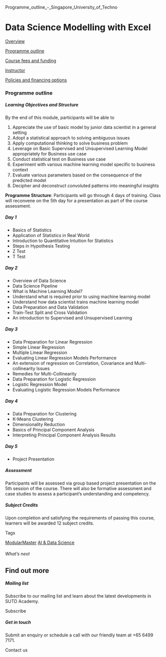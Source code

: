 Programme_outline_-_Singapore_University_of_Techno



Data Science Modelling with Excel
=================================

[Overview](/course/data-science-modelling-with-excel/#tabs)

[Programme outline](/course/data-science-modelling-with-excel/programme-outline/#tabs)

[Course fees and funding](/course/data-science-modelling-with-excel/course-fees-and-funding/#tabs)

[Instructor](/course/data-science-modelling-with-excel/instructor/#tabs)

[Policies and financing options](/course/data-science-modelling-with-excel/policies-and-financing-options/#tabs)

### Programme outline

##### **Learning Objectives and Structure**

By the end of this module, participants will be able to

1. Appreciate the use of basic model by junior data scientist in a general setting
2. Adopt a statistical approach to solving ambiguous issues
3. Apply computational thinking to solve business problem
4. Leverage on Basic Supervised and Unsupervised Learning Model appropriately for Business use case
5. Conduct statistical test on Business use case
6. Experiment with various machine learning model specific to business context
7. Evaluate various parameters based on the consequence of the predicted model
8. Decipher and deconstruct convoluted patterns into meaningful insights

**Programme Structure**: Participants will go through 4 days of training. Class will reconvene on the 5th day for a presentation as part of the course assessment.

##### Day 1

* Basics of Statistics
* Application of Statistics in Real World
* Introduction to Quantitative Intuition for Statistics
* Steps in Hypothesis Testing
* Z Test
* T Test

##### Day 2

* Overview of Data Science
* Data Science Pipeline
* What is Machine Learning Model?
* Understand what is required prior to using machine learning model
* Understand how data scientist trains machine learning model
* Data Preparation and Data Validation
* Train-Test Split and Cross Validation
* An introduction to Supervised and Unsupervised Learning

##### Day 3

* Data Preparation for Linear Regression
* Simple Linear Regression
* Multiple Linear Regression
* Evaluating Linear Regression Models Performance
* An extension of regression on Correlation, Covariance and Multi-collinearity Issues
* Remedies for Multi-Collinearity
* Data Preparation for Logistic Regression
* Logistic Regression Model
* Evaluating Logistic Regression Models Performance

##### Day 4

* Data Preparation for Clustering
* K-Means Clustering
* Dimensionality Reduction
* Basics of Principal Component Analysis
* Interpreting Principal Component Analysis Results

##### Day 5

* Project Presentation

##### Assessment

Participants will be assessed via group based project presentation on the 5th session of the course. There will also be formative assessment and case studies to assess a participant’s understanding and competency.

##### **Subject Credits**

Upon completion and satisfying the requirements of passing this course, learners will be awarded 12 subject credits.

Tags

[ModularMaster](/admissions/academy/courses-and-modules/?academy-type-course=792)
[AI & Data Science](/admissions/academy/courses-and-modules/?discipline=782)

###### What’s next

Find out more
-------------

##### Mailing list

Subscribe to our mailing list and learn about the latest developments in SUTD Academy.

Subscribe

##### Get in touch

Submit an enquiry or schedule a call with our friendly team at +65 6499 7171.

Contact us

